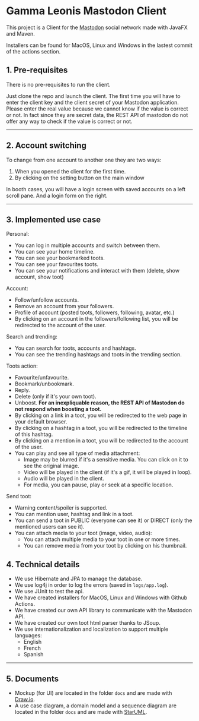 # Gamma Leonis Mastodon Client

This project is a Client for the [Mastodon](https://joinmastodon.org/) social network made with JavaFX and Maven.

Installers can be found for MacOS, Linux and Windows in the lastest commit of the actions section.

## 1. Pre-requisites

There is no pre-requisites to run the client.

Just clone the repo and launch the client. The first time you will have to enter the client key and the client secret of your Mastodon application.
Please enter the real value because we cannot know if the value is correct or not.
In fact since they are secret data, the REST API of mastodon do not offer any way to check if the value is correct or not.

---

## 2. Account switching

To change from one account to another one they are two ways:
1. When you opened the client for the first time.
2. By clicking on the setting button on the main window

In booth cases, you will have a login screen with saved accounts on a left scroll pane.
And a login form on the right.

---

## 3. Implemented use case

Personal:
- You can log in multiple accounts and switch between them.
- You can see your home timeline.
- You can see your bookmarked toots.
- You can see your favourites toots.
- You can see your notifications and interact with them (delete, show account, show toot)

Account:
- Follow/unfollow accounts.
- Remove an account from your followers.
- Profile of account (posted toots, followers, following, avatar, etc.)
- By clicking on an account in the followers/following list, you will be redirected to the account of the user.

Search and trending:
- You can search for toots, accounts and hashtags.
- You can see the trending hashtags and toots in the trending section.

Toots action:
- Favourite/unfavourite.
- Bookmark/unbookmark.
- Reply.
- Delete (only if it's your own toot).
- Unboost. **For an inexpliquable reason, the REST API of Mastodon do not respond when boosting a toot.**
- By clicking on a link in a toot, you will be redirected to the web page in your default browser.
- By clicking on a hashtag in a toot, you will be redirected to the timeline of this hashtag.
- By clicking on a mention in a toot, you will be redirected to the account of the user.
- You can play and see all type of media attachment:
  - Image may be blurred if it's a sensitive media. You can click on it to see the original image.
  - Video will be played in the client (if it's a gif, it will be played in loop).
  - Audio will be played in the client.
  - For media, you can pause, play or seek at a specific location.

Send toot:
- Warning content/spoiler is supported.
- You can mention user, hashtag and link in a toot.
- You can send a toot in PUBLIC (everyone can see it) or DIRECT (only the mentioned users can see it).
- You can attach media to your toot (image, video, audio):
  - You can attach multiple media to your toot in one or more times.
  - You can remove media from your toot by clicking on his thumbnail.

## 4. Technical details

- We use Hibernate and JPA to manage the database.
- We use log4j in order to log the errors (saved in `logs/app.log`).
- We use JUnit to test the api.
- We have created installers for MacOS, Linux and Windows with Github Actions.
- We have created our own API library to communicate with the Mastodon API.
- We have created our own toot html parser thanks to JSoup.
- We use internationalization and localization to support multiple languages:
  - English
  - French
  - Spanish

---

## 5. Documents

- Mockup (for UI) are located in the folder `docs` and are made with [Draw.io](https://draw.io/).
- A use case diagram, a domain model and a sequence diagram are located in the folder `docs` and are made with [StarUML](https://staruml.io/).
